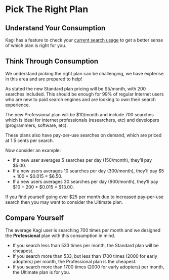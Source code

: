 # Pick The Right Plan

## Understand Your Consumption
Kagi has a feature to check your [current search usage](https://kagi.com/settings?p=consumption) to get a better sense of which plan is right for you. 

## Think Through Consumption
We understand picking the right plan can be challenging, we have expterise in this area and are prepared to help!

As stated the new Standard plan pricing will be $5/month, with 200  searches included. This should be enough for 99% of regular Internet users who are new to paid search engines and are looking to own their search experience.  

The new Professional plan will be $10/month and include 700 searches which is ideal for internet professionals (researchers, etc) and developers (programmers, software, etc). 

These plans also have pay-per-use searches on demand, which are priced at 1.5 cents per search.

Now consider an example:

* If a new user averages 5 searches per day (150/month), they’ll pay $5.00.
* If a new users averages 10 searches per day (300/month), they’ll pay $5 + 100 * $0.015 = $6.50.
* If a new users averages 30 searches per day (900/month), they’ll pay $10 + 200 * $0.015 = $13.00.

If you find yourself going over $25 per month due to increased pay-per-use search then you may want to consider the Ultimate plan. 

## Compare Yourself
The average Kagi user is searching 700 times per month and we designed the **Professional** plan with this consumption in mind. 
* If you search less than 533 times per month, the Standard plan will be cheapest. 
* If you search more than 533, but less than 1700 times (2000 for early adopters) per month, the Professional plan is the cheapest. 
* If you search more than 1700 times (2000 for early adopters) per month, the Ultimate plan is for you.
